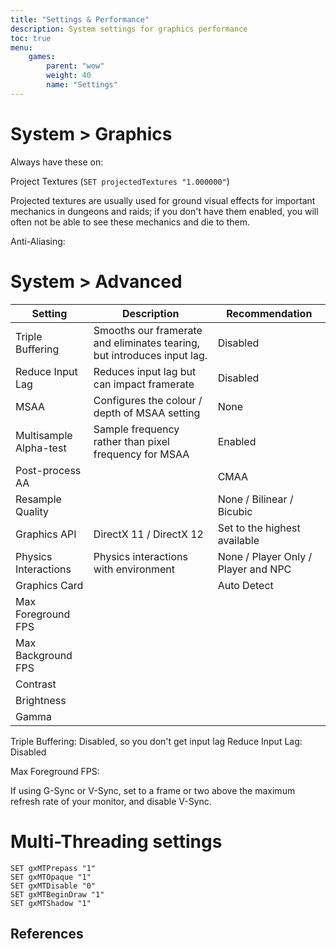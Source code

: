 ```yaml
---
title: "Settings & Performance"
description: System settings for graphics performance
toc: true
menu:
    games:
        parent: "wow"
        weight: 40
        name: "Settings"
---
```


# System > Graphics

Always have these on:

Project Textures (``SET projectedTextures "1.000000"``)

Projected textures are usually used for ground visual effects for important mechanics in dungeons and raids; if you don't have them enabled, you will often not be able to see these mechanics and die to them.


Anti-Aliasing:



# System > Advanced

| Setting | Description | Recommendation |
|----------|-------------------------------------------------------------------------------|-----------------------------------------------------------------------------------------------------|
| Triple Buffering | Smooths our framerate and eliminates tearing, but introduces input lag. | Disabled  |
| Reduce Input Lag | Reduces input lag but can impact framerate | Disabled |
| MSAA | Configures the colour / depth of MSAA setting | None |
| Multisample Alpha-test | Sample frequency rather than pixel frequency for MSAA | Enabled |
| Post-process AA |   |  CMAA  |
| Resample Quality |    |  None / Bilinear / Bicubic   |
| Graphics API | DirectX 11 / DirectX 12 | Set to the highest available |
| Physics Interactions | Physics interactions with environment | None / Player Only / Player and NPC |
| Graphics Card |    | Auto Detect |
| Max Foreground FPS |   |     |
| Max Background FPS |   |     |
| Contrast  |    |     |
| Brightness   |    |    |
| Gamma    |    |     |

Triple Buffering: Disabled, so you don't get input lag
Reduce Input Lag: Disabled

Max Foreground FPS:

If using G-Sync or V-Sync, set to a frame or two above the maximum refresh rate of your monitor, and disable V-Sync.

# Multi-Threading settings

```
SET gxMTPrepass "1"
SET gxMTOpaque "1"
SET gxMTDisable "0"
SET gxMTBeginDraw "1"
SET gxMTShadow "1"
```

## References

